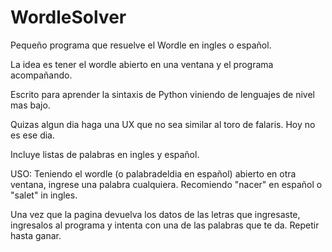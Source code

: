 # WordleSolver
Pequeño programa que resuelve el Wordle en ingles o español.

La idea es tener el wordle abierto en una ventana y el programa acompañando.

Escrito para aprender la sintaxis de Python viniendo de lenguajes de nivel mas bajo.

Quizas algun dia haga una UX que no sea similar al toro de falaris. Hoy no es ese dia.

Incluye listas de palabras en ingles y español.

USO:
Teniendo el wordle (o palabradeldia en español) abierto en otra ventana, ingrese una palabra cualquiera. Recomiendo "nacer" en español
o "salet" in ingles.

Una vez que la pagina devuelva los datos de las letras que ingresaste, ingresalos al programa y intenta con una de las palabras que te da. 
Repetir hasta ganar.
